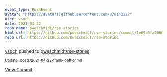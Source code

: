 ```yaml
---
event_type: PushEvent
avatar: "https://avatars.githubusercontent.com/u/814322?"
user: vsoch
date: 2021-04-22
repo_name: pweschmidt/rse-stories
html_url: https://github.com/pweschmidt/rse-stories/commit/1e69a5fa0068556c38fc2ab26b5178ada6643e6b
repo_url: https://github.com/pweschmidt/rse-stories
---
```


<a href='https://github.com/vsoch' target='_blank'>vsoch</a> pushed to <a href='https://github.com/pweschmidt/rse-stories' target='_blank'>pweschmidt/rse-stories</a>

<small>Update _posts/2021-04-22-frank-loeffler.md</small>

<a href='https://github.com/pweschmidt/rse-stories/commit/1e69a5fa0068556c38fc2ab26b5178ada6643e6b' target='_blank'>View Commit</a>
